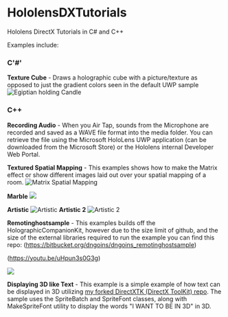 
# HololensDXTutorials
Hololens DirectX Tutorials in C# and C++

Examples include:
### C'#'
  **Texture Cube** - Draws a holographic cube with a picture/texture as opposed to just the gradient colors seen in the default UWP sample
	![Egiptian holding Candle](http://i.imgur.com/BhkN66c.jpg)
  
### C++
   **Recording Audio** - When you Air Tap, sounds from the Microphone are recorded and saved as a WAVE file format into the media folder. You can retrieve the file using the Microsoft HoloLens UWP application (can be downloaded from the Microsoft Store) or the Hololens internal Developer Web Portal.

  
  **Textured Spatial Mapping** - This examples shows how to make the Matrix effect or show different images laid out over your spatial mapping of a room.
![Matrix Spatial Mapping](http://i.imgur.com/R8pQWRe.jpg)

 **Marble** ![](http://i.imgur.com/QBMivlH.jpg)

**Artistic** ![Artistic](http://i.imgur.com/09xq0u4.jpg)
**Artistic 2** ![Artistic 2](http://i.imgur.com/hcE8gm4.jpg)

**Remotinghostsample** - This examples builds off the HolographicCompanionKit, however due to the size limit of github, and the size of the external libraries required to run the example you can find this repo:
(https://bitbucket.org/dngoins/dngoins_remotinghostsample)

(https://youtu.be/uHpun3s0G3g)

![](https://i.imgur.com/q48IzLq.jpg)

**Displaying 3D like Text** - This example is a simple example of how text can be displayed in 3D utilizing [my forked DirectXTK (DirectX ToolKit) repo](https://github.com/dngoins/DirectXTK "Dwight's DirectXTK"). The sample uses the SpriteBatch and SpriteFont classes, along with MakeSpriteFont utility to display the words "I WANT TO BE IN 3D" in 3D.
